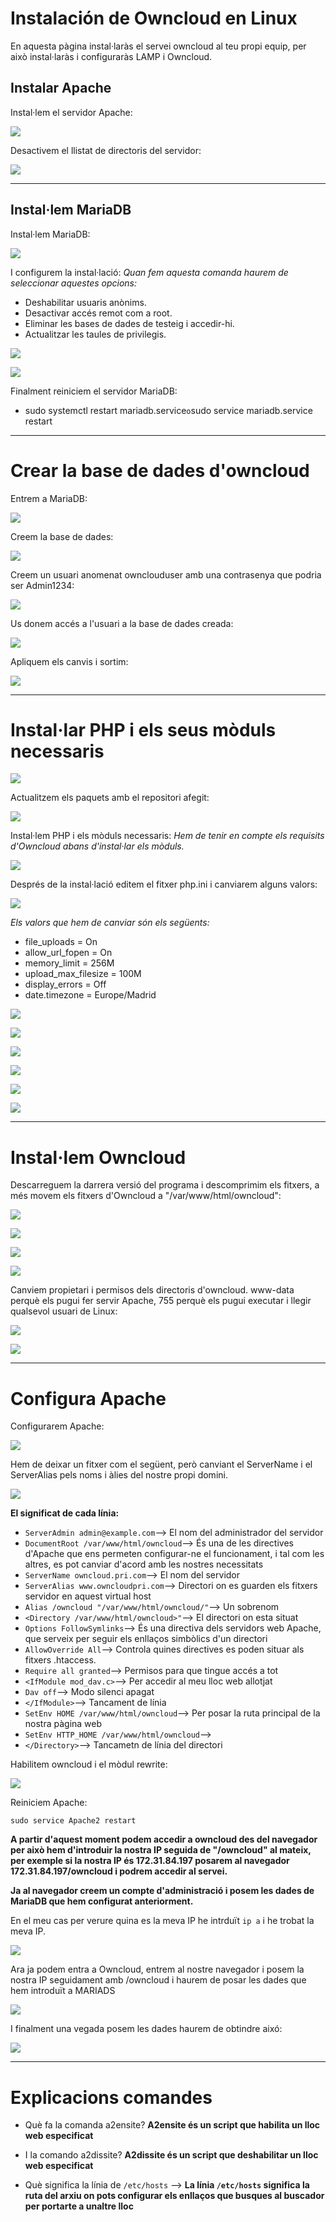 # Instalación de Owncloud en Linux
En aquesta pàgina instal·laràs el servei owncloud al teu propi equip, per això instal·laràs i configuraràs LAMP i Owncloud.


## Instalar Apache
Instal·lem el servidor Apache:

![](OWN1.png)

Desactivem el llistat de directoris del servidor:

![](OWN2.png)

---------------------------------------------------------------------------------------------------------------------------------------------

## Instal·lem MariaDB

Instal·lem MariaDB:

![](OWN3.png)

I configurem la instal·lació:
*Quan fem aquesta comanda haurem de seleccionar aquestes opcions:*

- Deshabilitar usuaris anònims.
- Desactivar accés remot com a root.
- Eliminar les bases de dades de testeig i accedir-hi.
- Actualitzar les taules de privilegis.

![](OWN4.png)

![](OWN5.png)

Finalment reiniciem el servidor MariaDB:

- sudo systemctl restart mariadb.service` o `sudo service mariadb.service restart

---------------------------------------------------------------------------------------------------------------------------------------------
# Crear la base de dades d'owncloud

Entrem a MariaDB:

![](OWN6.png)

Creem la base de dades:

![](OWN7.png)

Creem un usuari anomenat ownclouduser amb una contrasenya que podria ser Admin1234:

![](OWN8.png)

Us donem accés a l'usuari a la base de dades creada:

![](OWN9.png)

Apliquem els canvis i sortim:

![](OWN10.png)

---------------------------------------------------------------------------------------------------------------------------------------------

# Instal·lar PHP i els seus mòduls necessaris

![](OWN11.png)

Actualitzem els paquets amb el repositori afegit:

![](OWN12.png)

Instal·lem PHP i els mòduls necessaris:
*Hem de tenir en compte els requisits d'Owncloud abans d'instal·lar els mòduls.*

![](OWN13.png)

Després de la instal·lació editem el fitxer php.ini i canviarem alguns valors:

![](OWN20.png)

*Els valors que hem de canviar són els següents:*

- file_uploads = On 
- allow_url_fopen = On 
- memory_limit = 256M 
- upload_max_filesize = 100M 
- display_errors = Off 
- date.timezone = Europe/Madrid

![](OWN14.png)

![](OWN15.png)

![](OWN16.png)

![](OWN17.png)

![](OWN18.png)

![](OWN19.png)


---------------------------------------------------------------------------------------------------------------------------------------------

# Instal·lem Owncloud

Descarreguem la darrera versió del programa i descomprimim els fitxers, a més movem els fitxers d'Owncloud a "/var/www/html/owncloud":

![](OWN21.png)

![](OWN22.png)

![](OWN23.png)

![](OWN24.png)

Canviem propietari i permisos dels directoris d'owncloud. www-data perquè els pugui fer servir Apache, 755 perquè els pugui executar i llegir qualsevol usuari de Linux:

![](OWN25.png)

![](OWN26.png)

---------------------------------------------------------------------------------------------------------------------------------------------

# Configura Apache

Configurarem Apache:

![](OWN27.png)

Hem de deixar un fitxer com el següent, però canviant el ServerName i el ServerAlias pels noms i àlies del nostre propi domini.

![](own29(nou).png)

**El significat de cada línia:**

- `ServerAdmin admin@example.com`--> El nom del administrador del servidor
- `DocumentRoot /var/www/html/owncloud`--> És una de les directives d'Apache que ens permeten configurar-ne el funcionament, i tal com les altres, es pot canviar d'acord amb les nostres necessitats
- `ServerName owncloud.pri.com`--> El nom del servidor
- `ServerAlias www.owncloudpri.com`--> Directori on es guarden els fitxers servidor en aquest virtual host
- `Alias /owncloud "/var/www/html/owncloud/"`--> Un sobrenom 
- `<Directory /var/www/html/owncloud>"`--> El directori on esta situat
- `Options FollowSymlinks`--> És una directiva dels servidors web Apache, que serveix per seguir els enllaços simbòlics d'un directori
- `AllowOverride All`--> Controla quines directives es poden situar als fitxers .htaccess.
- `Require all granted`--> Permisos para que tingue accés a tot
- `<IfModule mod_dav.c>`--> Per accedir al meu lloc web allotjat
- `Dav off`--> Modo silenci apagat
- `</IfModule>`--> Tancament de línia
- `SetEnv HOME /var/www/html/owncloud`--> Per posar la ruta principal de la nostra pàgina web
- `SetEnv HTTP_HOME /var/www/html/owncloud`-->
- `</Directory>`--> Tancametn de línia del directori



Habilitem owncloud i el mòdul rewrite:

![](OWN29.png)


Reiniciem Apache:

`sudo service Apache2 restart`


**A partir d'aquest moment podem accedir a owncloud des del navegador per això hem d'introduir la nostra IP seguida de "/owncloud" al mateix, per exemple si la nostra IP és 172.31.84.197 posarem al navegador 172.31.84.197/owncloud i podrem accedir al servei.**

**Ja al navegador creem un compte d'administració i posem les dades de MariaDB que hem configurat anteriorment.**

En el meu cas per verure quina es la meva IP he intrduït `ip a` i he trobat la meva IP.

![](OWN31.png)

Ara ja podem entra a Owncloud, entrem al nostre navegador i posem la nostra IP seguidament amb /owncloud i haurem de posar les dades que hem introduït a MARIADS

![](OWN32.png)

I finalment una vegada posem les dades haurem de obtindre aixó:

![](OWN33.png)

---------------------------------------------------------------------------------------------------------------------------------------------

# Explicacions comandes

- Què fa la comanda a2ensite? **A2ensite és un script que habilita un lloc web especificat**

- I la comando a2dissite? **A2dissite és un script que deshabilitar un lloc web especificat**

- Què significa la línia de `/etc/hosts` --> **La línia `/etc/hosts` significa la ruta del arxiu on pots configurar els enllaços que busques al buscador per portarte a unaltre lloc**







